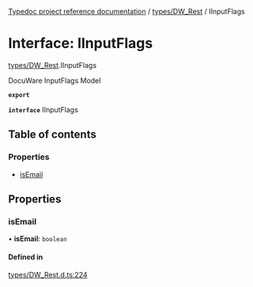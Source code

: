 [Typedoc project reference documentation](../README.md) / [types/DW_Rest](../modules/types_dw_rest.md) / IInputFlags

# Interface: IInputFlags

[types/DW_Rest](../modules/types_dw_rest.md).IInputFlags

DocuWare InputFlags Model

**`export`**

**`interface`** IInputFlags

## Table of contents

### Properties

- [isEmail](types_dw_rest.iinputflags.md#isemail)

## Properties

### isEmail

• **isEmail**: `boolean`

#### Defined in

[types/DW_Rest.d.ts:224](https://github.com/DocuWare/REST-Sample-TS/blob/828b3d4/src/types/DW_Rest.d.ts#L224)
